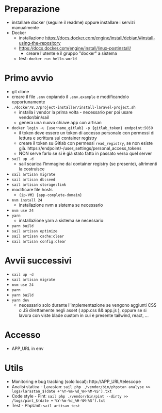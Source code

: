 # Preparazione
- installare docker (seguire il readme) oppure installare i servizi manualmente
- Docker
  - installazione https://docs.docker.com/engine/install/debian/#install-using-the-repository
  - https://docs.docker.com/engine/install/linux-postinstall/
    - creare l'utente e il gruppo "docker" a sistema
  - test: `docker run hello-world`

# Primo avvio
- git clone
- creare il file `.env` copiando il `.env.example` e modificandolo opportunamente
- `./docker/8.3/project-installer/install-laravel-project.sh`
    - installa i vendor la prima volta - necessario per poi usare vendor/bin/sail
    - genera una nuova chiave app con artisan
- `docker login -u {username_gitlab} -p {gitlab_token} endpoint:5050`
  - il token deve essere un token di accesso personale con permessi di lettura e scrittura sui container registry
  - creare il token su Gitlab con permessi `read_registry`, se non esiste già. https://endpoint/-/user_settings/personal_access_tokens
  - NON serve farlo se si è già stato fatto in passato verso quel server
- `sail up -d`
    - sail scarica l'immagine dal container registry (se presente), altrimenti la costruisce
- `sail artisan migrate`
- `sail artisan db:seed`
- `sail artisan storage:link`
- modificare file hosts
    - `{ip-VM} {app-complete-domain}`
- `nvm install 24`
  - installazione nvm a sistema se necessario
- `nvm use 24`
- `yarn`
   - installazione yarn a sistema se necessario
- `yarn build`
- `sail artisan optimize`
- `sail artisan cache:clear`
- `sail artisan config:clear`

# Avvii successivi
- `sail up -d`
- `sail artisan migrate`
- `nvm use 24`
- `yarn`
- `yarn build`
- `yarn dev`
    - necessario solo durante l'implementazione se vengono aggiunti CSS o JS direttamente negli asset ( app.css && app.js ), oppure se si lavora con viste blade custom in cui è presente tailwind, react, ...

# Accesso
- APP_URL in env

# Utils
- Monitoring e bug tracking (solo local): http://APP_URL/telescope
- Analisi statica - Larastan: `sail php ./vendor/bin/phpstan analyse >> logs/larastan_$(date +'%Y-%m-%d_%H-%M-%S').txt`
- Code style - Pint: `sail php ./vendor/bin/pint --dirty >> /logs/pint_$(date +'%Y-%m-%d_%H-%M-%S').txt`
- Test - PhpUnit: `sail artisan test`
